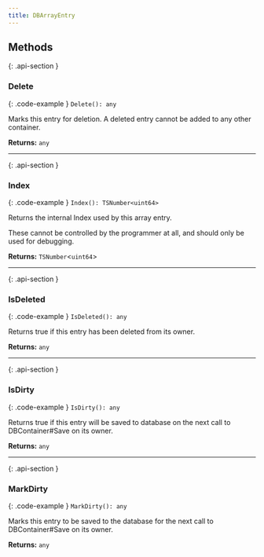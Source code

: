 ```yaml
---
title: DBArrayEntry
---
```



## Methods

{: .api-section }
### Delete

{: .code-example }
`Delete(): any`

Marks this entry for deletion. A deleted entry cannot
be added to any other container.

**Returns:** 
`any`

___

{: .api-section }
### Index

{: .code-example }
`Index(): TSNumber<uint64>`

Returns the internal Index used by this array entry.

These cannot be controlled by the programmer at all,
and should only be used for debugging.

**Returns:** 
`TSNumber`<`uint64`\>

___

{: .api-section }
### IsDeleted

{: .code-example }
`IsDeleted(): any`

Returns true if this entry has been deleted from its owner.

**Returns:** 
`any`

___

{: .api-section }
### IsDirty

{: .code-example }
`IsDirty(): any`

Returns true if this entry will be saved to database on the
next call to DBContainer#Save on its owner.

**Returns:** 
`any`

___

{: .api-section }
### MarkDirty

{: .code-example }
`MarkDirty(): any`

Marks this entry to be saved to the database for the next
call to DBContainer#Save on its owner.

**Returns:** 
`any`

